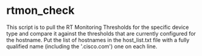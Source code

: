 # rtmon_check
This script is to pull the RT Monitoring Thresholds for the specific device type and compare it against the thresholds that are currently configured for the hostname. Put the list of hostnames in the host_list.txt file with a fully qualified name (including the '.cisco.com') one on each line.
